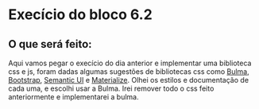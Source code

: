 # Execício do bloco 6.2

## O que será feito:

  Aqui vamos pegar o execício do dia anterior e implementar uma biblioteca css e js, foram dadas algumas 
  sugestões de bibliotecas css como [Bulma](https://bulma.io/), [Bootstrap](https://getbootstrap.com/), [Semantic UI](https://semantic-ui.com/) e [Materialize](https://materializecss.com/).
  Olhei os estilos e documentação de cada uma, e escolhi usar a Bulma. Irei remover todo o css feito
  anteriormente e implementarei a bulma.